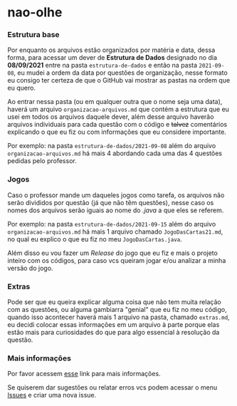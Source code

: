 # nao-olhe

### Estrutura base

Por enquanto os arquivos estão organizados por matéria e data, dessa forma, para acessar um dever de **Estrutura de Dados** designado no dia **08/09/2021** entre na pasta `estrutura-de-dados` e então na pasta `2021-09-08`, eu mudei a ordem da data por questões de organização, nesse formato eu consigo ter certeza de que o GitHub vai mostrar as pastas na ordem que eu quero.

Ao entrar nessa pasta (ou em qualquer outra que o nome seja uma data), haverá um arquivo `organizacao-arquivos.md` que contém a estrutura que eu usei em todos os arquivos daquele dever, além desse arquivo haverão arquivos individuais para cada questão com o código e ~~talvez~~ comentários explicando o que eu fiz ou com informações que eu considere importante.

Por exemplo: na pasta `estrutura-de-dados/2021-09-08` além do arquivo `organizacao-arquivos.md` há mais 4 abordando cada uma das 4 questões pedidas pelo professor.

### Jogos

Caso o professor mande um daqueles jogos como tarefa, os arquivos não serão divididos por questão (já que não têm questões), nesse caso os nomes dos arquivos serão iguais ao nome do *.java* a que eles se referem.

Por exemplo: na pasta `estrutura-de-dados/2021-09-15` além do arquivo `organizacao-arquivos.md` há mais 1 arquivo chamado `JogoDasCartas21.md`, no qual eu explico o que eu fiz no meu `JogoDasCartas.java`.

Além disso eu vou fazer um *Release* do jogo que eu fiz e mais o projeto inteiro com os códigos, para caso vcs queiram jogar e/ou analizar a minha versão do jogo.

### Extras

Pode ser que eu queira explicar alguma coisa que não tem muita relação com as questões, ou alguma gambiarra "genial" que eu fiz no meu código, quando isso acontecer haverá mais 1 arquivo na pasta, chamado `extras.md`, eu decidi colocar essas informações em um arquivo à parte porque elas estão mais para curiosidades do que para algo essencial à resolução da questão.

### Mais informações

Por favor acessem [esse](https://www.youtube.com/watch?v=dQw4w9WgXcQ) link para mais informações.

Se quiserem dar sugestões ou relatar erros vcs podem acessar o menu [Issues](https://github.com/Honounome/nao-olhe/issues) e criar uma nova issue.
